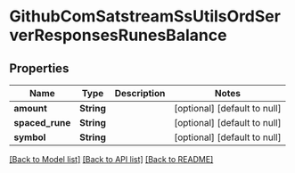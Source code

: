 # GithubComSatstreamSsUtilsOrdServerResponsesRunesBalance

## Properties
Name | Type | Description | Notes
------------ | ------------- | ------------- | -------------
**amount** | **String** |  | [optional] [default to null]
**spaced_rune** | **String** |  | [optional] [default to null]
**symbol** | **String** |  | [optional] [default to null]

[[Back to Model list]](../README.md#documentation-for-models) [[Back to API list]](../README.md#documentation-for-api-endpoints) [[Back to README]](../README.md)


